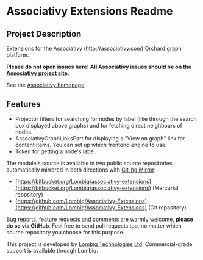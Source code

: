 # Associativy Extensions Readme



## Project Description

Extensions for the Associativy (http://associativy.com) Orchard graph platform.

**Please do not open issues here! All Associativy issues should be on the [Associativy project site](https://bitbucket.org/Lombiq/associativy/).**

See the [Associativy homepage](http://associativy.com/).

## Features

- Projector filters for searching for nodes by label (like through the search box displayed above graphs) and for fetching direct neighbours of nodes.
- AssociativyGraphLinksPart for displaying a "View on graph" link for content items. You can set up which frontend engine to use.
- Token for getting a node's label.

The module's source is available in two public source repositories, automatically mirrored in both directions with [Git-hg Mirror](https://githgmirror.com):

- [https://bitbucket.org/Lombiq/associativy-extensions](https://bitbucket.org/Lombiq/associativy-extensions) (Mercurial repository)
- [https://github.com/Lombiq/Associativy-Extensions](https://github.com/Lombiq/Associativy-Extensions) (Git repository)

Bug reports, feature requests and comments are warmly welcome, **please do so via GitHub**.
Feel free to send pull requests too, no matter which source repository you choose for this purpose.

This project is developed by [Lombiq Technologies Ltd](http://lombiq.com/). Commercial-grade support is available through Lombiq.